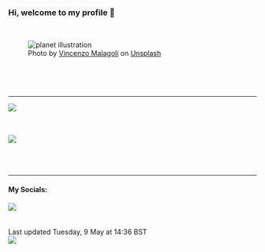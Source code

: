 <h3>Hi, welcome to my profile 👋</h3>

<br />
<figure>
  <img
    src="https://images.unsplash.com/photo-1559657693-e816ff3bd9af?crop=entropy&cs=tinysrgb&fit=max&fm=jpg&ixid=MnwyNzQ3MDB8MHwxfHJhbmRvbXx8fHx8fHx8fDE2ODM2MzcyMjE&ixlib=rb-4.0.3&q=80&w=1080&auto=format"
    alt="planet illustration" 
  />
  <figcaption>Photo by <a
    href="https://unsplash.com/@zenz?utm_source=Profile%20readme&utm_medium=referral">Vincenzo Malagoli</a> on <a
    href="https://unsplash.com/?utm_source=Profile%20readme&utm_medium=referral">Unsplash</a></figcaption>
</figure>




  <br /><br /><br />

<hr />
<img
  src="https://github-readme-stats.vercel.app/api?username=shanelucy&show_icons=true&theme=calm"
/>
<br /><br /><br />

<img 
  src="https://github-readme-stats.vercel.app/api/top-langs/?username=shanelucy&theme=calm"
/>
<br /><br /><br /><br />
<hr />
<h4>My Socials:</h4>
<a href="https://uk.linkedin.com/in/shane-lucy-4735b616a">
  <img
    src="https://img.shields.io/badge/linkedin%20-%230077B5.svg?&style=for-the-badge&logo=linkedin&logoColor=white"
  />
</a>
<br /><br /><br />
Last updated Tuesday, 9 May at 14:36 BST
<br />
<img
  src="https://github.com/ShaneLucy/ShaneLucy/workflows/README%20build/badge.svg"
/>
